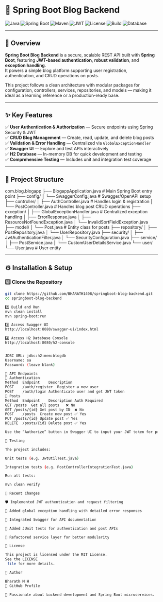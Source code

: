 # 📰 Spring Boot Blog Backend

![Java](https://img.shields.io/badge/Java-17-blue?logo=java)
![Spring Boot](https://img.shields.io/badge/Spring_Boot-3.2.5-green?logo=springboot)
![Maven](https://img.shields.io/badge/Maven-3.9.3-orange?logo=apachemaven)
![JWT](https://img.shields.io/badge/Security-JWT-brightgreen?logo=jsonwebtokens)
![License](https://img.shields.io/badge/License-MIT-yellow)
![Build](https://img.shields.io/badge/Build-Success-success)
![Database](https://img.shields.io/badge/Database-H2-blue)

---

## 📘 Overview

**Spring Boot Blog Backend** is a secure, scalable REST API built with **Spring Boot**, featuring **JWT-based authentication**, **robust validation**, and **exception handling**.  
It powers a simple blog platform supporting user registration, authentication, and CRUD operations on posts.

This project follows a clean architecture with modular packages for configuration, controllers, services, repositories, and models — making it ideal as a learning reference or a production-ready base.

---

## ✨ Key Features

✅ **User Authentication & Authorization** — Secure endpoints using Spring Security & JWT  
✅ **CRUD Blog Management** — Create, read, update, and delete blog posts  
✅ **Validation & Error Handling** — Centralized via `GlobalExceptionHandler`  
✅ **Swagger UI** — Explore and test APIs interactively  
✅ **H2 Database** — In-memory DB for quick development and testing  
✅ **Comprehensive Testing** — Includes unit and integration test coverage  

---

## 🧱 Project Structure

com.blog.blogapp
├── BlogappApplication.java # Main Spring Boot entry point
├── config/
│ └── SwaggerConfig.java # Swagger/OpenAPI setup
├── controller/
│ ├── AuthController.java # Handles login & registration
│ └── PostController.java # Handles blog post CRUD operations
├── exception/
│ ├── GlobalExceptionHandler.java # Centralized exception handling
│ ├── ErrorResponse.java
│ ├── ResourceNotFoundException.java
│ └── InvalidSortFieldException.java
├── model/
│ └── Post.java # Entity class for posts
├── repository/
│ ├── PostRepository.java
│ └── UserRepository.java
├── security/
│ ├── JwtAuthenticationFilter.java
│ └── SecurityConfiguration.java
├── service/
│ ├── PostService.java
│ └── CustomUserDetailsService.java
└── user/
└── User.java # User entity


---

## ⚙️ Installation & Setup

### 1️⃣ Clone the Repository
```bash
git clone https://github.com/BHARATH1408/springboot-blog-backend.git
cd springboot-blog-backend

2️⃣ Build and Run
mvn clean install
mvn spring-boot:run

3️⃣ Access Swagger UI
http://localhost:8080/swagger-ui/index.html

4️⃣ Access H2 Database Console
http://localhost:8080/h2-console


JDBC URL: jdbc:h2:mem:blogdb
Username: sa
Password: (leave blank)

🧩 API Endpoints
🔐 Authentication
Method	Endpoint	Description
POST	/auth/register	Register a new user
POST	/auth/login	Authenticate user and get JWT token
📝 Posts
Method	Endpoint	Description	Auth Required
GET	/posts	Get all posts	❌ No
GET	/posts/{id}	Get post by ID	❌ No
POST	/posts	Create new post	✅ Yes
PUT	/posts/{id}	Update post	✅ Yes
DELETE	/posts/{id}	Delete post	✅ Yes

Use the “Authorize” button in Swagger UI to input your JWT token for protected routes.

🧪 Testing

The project includes:

Unit tests (e.g. JwtUtilTest.java)

Integration tests (e.g. PostControllerIntegrationTest.java)

Run all tests:

mvn clean verify

🔄 Recent Changes

🛡️ Implemented JWT authentication and request filtering

🧰 Added global exception handling with detailed error responses

🧾 Integrated Swagger for API documentation

🧪 Added JUnit tests for authentication and post APIs

🧱 Refactored service layer for better modularity

📜 License

This project is licensed under the MIT License.
See the LICENSE
 file for more details.

👤 Author

Bharath M H
📧 GitHub Profile

💬 Passionate about backend development and Spring Boot microservices.
